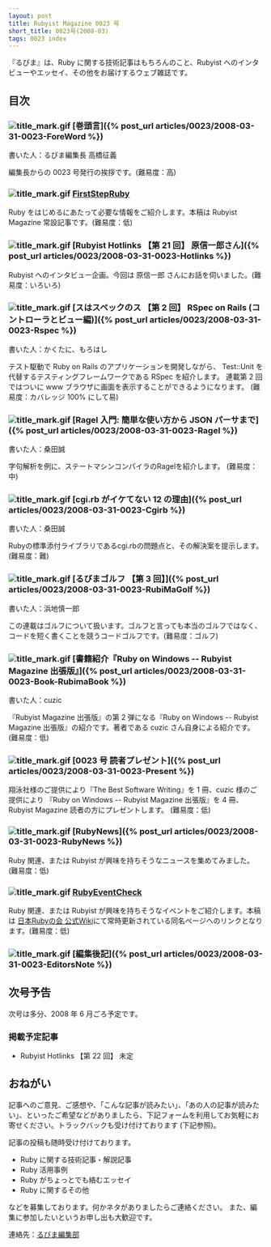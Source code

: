 ```yaml
---
layout: post
title: Rubyist Magazine 0023 号
short_title: 0023号(2008-03)
tags: 0023 index
---
```



『るびま』は、Ruby に関する技術記事はもちろんのこと、Rubyist へのインタビューやエッセイ、その他をお届けするウェブ雑誌です。

## 目次

### ![title_mark.gif]({{site.baseurl}}/images/title_mark.gif) [巻頭言]({% post_url articles/0023/2008-03-31-0023-ForeWord %})

書いた人：るびま編集長 高橋征義

編集長からの 0023 号発行の挨拶です。(難易度：高)

### ![title_mark.gif]({{site.baseurl}}/images/title_mark.gif) [FirstStepRuby](https://github.com/rubima/rubima/blob/master/first_step_ruby/first-step-ruby-2.0.md)

Ruby をはじめるにあたって必要な情報をご紹介します。本稿は Rubyist Magazine 常設記事です。(難易度：低)

### ![title_mark.gif]({{site.baseurl}}/images/title_mark.gif) [Rubyist Hotlinks 【第 21 回】 原信一郎さん]({% post_url articles/0023/2008-03-31-0023-Hotlinks %})

Rubyist へのインタビュー企画。今回は 原信一郎 さんにお話を伺いました。(難易度：いろいろ)

### ![title_mark.gif]({{site.baseurl}}/images/title_mark.gif) [スはスペックのス 【第 2 回】 RSpec on Rails (コントローラとビュー編)]({% post_url articles/0023/2008-03-31-0023-Rspec %})

書いた人：かくたに、もろはし

テスト駆動で Ruby on Rails のアプリケーションを開発しながら、
Test::Unit を代替するテスティングフレームワークである RSpec を紹介します。
連載第 2 回ではついに www ブラウザに画面を表示することができるようになります。
(難易度：カバレッジ 100% にして易)

### ![title_mark.gif]({{site.baseurl}}/images/title_mark.gif) [Ragel 入門: 簡単な使い方から JSON パーサまで]({% post_url articles/0023/2008-03-31-0023-Ragel %})

書いた人：桑田誠

字句解析を例に、ステートマシンコンパイラのRagelを紹介します。
(難易度：中)

### ![title_mark.gif]({{site.baseurl}}/images/title_mark.gif) [cgi.rb がイケてない 12 の理由]({% post_url articles/0023/2008-03-31-0023-Cgirb %})

書いた人：桑田誠

Rubyの標準添付ライブラリであるcgi.rbの問題点と、その解決案を提示します。
(難易度：難)

### ![title_mark.gif]({{site.baseurl}}/images/title_mark.gif) [るびまゴルフ 【第 3 回】]({% post_url articles/0023/2008-03-31-0023-RubiMaGolf %})

書いた人：浜地慎一郎

この連載はゴルフについて扱います。ゴルフと言っても本当のゴルフではなく、コードを短く書くことを競うコードゴルフです。(難易度：ゴルフ)

### ![title_mark.gif]({{site.baseurl}}/images/title_mark.gif) [書籍紹介『Ruby on Windows -- Rubyist Magazine 出張版』]({% post_url articles/0023/2008-03-31-0023-Book-RubimaBook %})

書いた人：cuzic

『Rubyist Magazine 出張版』の第 2 弾になる『Ruby on Windows -- Rubyist Magazine 出張版』の紹介です。著者である cuzic さん自身による紹介です。
(難易度：低)

### ![title_mark.gif]({{site.baseurl}}/images/title_mark.gif) [0023 号 読者プレゼント]({% post_url articles/0023/2008-03-31-0023-Present %})

翔泳社様のご提供により『The Best Software Writing』を 1 冊、cuzic 様のご提供により 『Ruby on Windows -- Rubyist Magazine 出張版』を 4 冊、Rubyist Magazine 読者の方にプレゼントします。
(難易度：低)

### ![title_mark.gif]({{site.baseurl}}/images/title_mark.gif) [RubyNews]({% post_url articles/0023/2008-03-31-0023-RubyNews %})

Ruby 関連、または Rubyist が興味を持ちそうなニュースを集めてみました。(難易度：低)

### ![title_mark.gif]({{site.baseurl}}/images/title_mark.gif) [RubyEventCheck](http://jp.rubyist.net/?RubyEventCheck)

Ruby 関連、または Rubyist が興味を持ちそうなイベントをご紹介します。本稿は [日本Rubyの会 公式Wiki](http://jp.rubyist.net/)にて常時更新されている同名ページへのリンクとなります。(難易度：低)

### ![title_mark.gif]({{site.baseurl}}/images/title_mark.gif) [編集後記]({% post_url articles/0023/2008-03-31-0023-EditorsNote %})

## 次号予告

次号は多分、2008 年 6 月ごろ予定です。

### 掲載予定記事

* Rubyist Hotlinks 【第 22 回】 未定


## おねがい

記事へのご意見、ご感想や、「こんな記事が読みたい」、「あの人の記事が読みたい」、といったご希望などがありましたら、下記フォームを利用してお気軽にお寄せください。トラックバックも受け付けております (下記参照)。

記事の投稿も随時受け付けております。

* Ruby に関する技術記事・解説記事
* Ruby 活用事例
* Ruby がちょっとでも絡むエッセイ
* Ruby に関するその他


などを募集しております。何かネタがありましたらご連絡ください。
また、編集に参加したいというお申し出も大歓迎です。

連絡先：[るびま編集部](mailto:magazine@ruby-no-kai.org)


